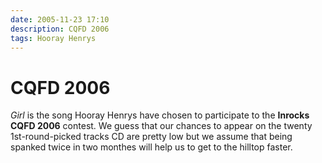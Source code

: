 ```yaml
---
date: 2005-11-23 17:10
description: CQFD 2006
tags: Hooray Henrys
---
```


# CQFD 2006

_Girl_ is the song Hooray Henrys have chosen to participate to the **Inrocks CQFD 2006** contest. We guess that our chances to appear on the twenty 1st-round-picked tracks CD are pretty low but we assume that being spanked twice in two monthes will help us to get to the hilltop faster.
